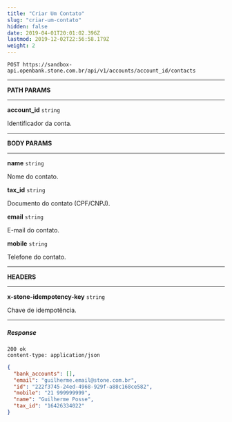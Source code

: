 ```yaml
---
title: "Criar Um Contato"
slug: "criar-um-contato"
hidden: false
date: 2019-04-01T20:01:02.396Z
lastmod: 2019-12-02T22:56:58.179Z
weight: 2
---
```


```http
POST https://sandbox-api.openbank.stone.com.br/api/v1/accounts/account_id/contacts
```

---

**PATH PARAMS**

---

**account_id**  `string`

Identificador da conta.

---

**BODY PARAMS**

---

**name**  `string`

Nome do contato.

**tax_id**  `string`

Documento do contato (CPF/CNPJ).

**email**  `string`

E-mail do contato.

**mobile**  `string`

Telefone do contato.

---

**HEADERS**

---

**x-stone-idempotency-key**  `string`

Chave de idempotência.

---

##### Response

```http
200 ok
content-type: application/json
```

```JSON
{
  "bank_accounts": [],
  "email": "guilherme.email@stone.com.br",
  "id": "222f3745-24ed-4968-929f-a88c168ce582",
  "mobile": "21 999999999",
  "name": "Guilherme Posse",
  "tax_id": "16426334022"
}
```
